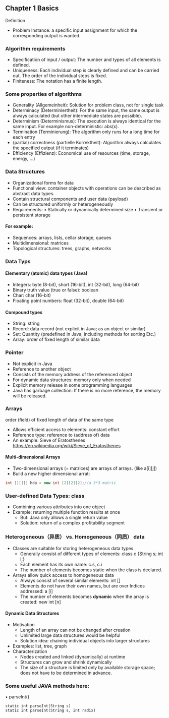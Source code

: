## Chapter 1 Basics
 
Definition
- Problem Instance: a specific input assignment for which the corresponding output is wanted.

### Algorithm requirements
- Specification of input / output: The number and types of all elements is defined. 
- Uniqueness: Each individual step is clearly defined and can be carried out. The order of the individual steps is fixed. 
- Finiteness: The notation has a finite length.

### Some properties of algorithms
- Generality (Allgemeinheit): Solution for problem class, not for single task 
- Determinacy (Determiniertheit): For the same input, the same output is always calculated (but other intermediate states are possible). 
- Determinism (Determinismus): The execution is always identical for the same input. For example non-deterministic: abs(x). 
- Termination (Terminierung): The algorithm only runs for a long time for each entry 
- (partial) correctness (partielle Korrektheit): Algorithm always calculates the specified output (if it terminates) 
- Efficiency (Effizienz): Economical use of resources (time, storage, energy, ...)

### Data Structures
- Organizational forms for data 
- Functional view: container objects with operations can be described as abstract data types. 
- Contain structural components and user data (payload) 
- Can be structured uniformly or heterogeneously 
- Requirements: 
    • Statically or dynamically determined size 
    • Transient or persistent storage
#### For example:
- Sequences: arrays, lists, cellar storage, queues 
- Multidimensional: matrices 
- Topological structures: trees, graphs, networks

### Data Typs
#### Elementary (atomic) data types (Java)
- Integers: byte (8-bit), short (16-bit), int (32-bit), long (64-bit)
- Binary truth value (true or false): boolean
- Char: char (16-bit)
- Floating point numbers: float (32-bit), double (64-bit)
#### Compound types
- String: string
- Record: data record (not explicit in Java; as an object or similar)
- Set: Quantity (predefined in Java, including methods for sorting Etc.)
- Array: order of fixed length of similar data

### Pointer
- Not explicit in Java
- Reference to another object
- Consists of the memory address of the referenced object
- For dynamic data structures: memory only when needed
- Explicit memory release in some programming languages
- Java has garbage collection: If there is no more reference, the memory will be released.

### Arrays
order (field) of fixed length of data of the same type
- Allows efficient access to elements: constant effort
- Reference type: reference to (address of) data
- An example: Sieve of Eratosthenes <https://en.wikipedia.org/wiki/Sieve_of_Eratosthenes>
#### Multi-dimensional Arrays
- Two-dimensional arrays (= matrices) are arrays of arrays. (like a[i][j])
- Build a new higher dimensional arrat:
```java
int [][][] hda = new int [2][2][2];//a 3*3 matric
```

### User-defined Data Types: class
- Combining various attributes into one object
- Example: returning multiple function results at once
  - But: Java only allows a single return value
  - Solution: return of a complex profitability segment

### Heterogeneous（异质） vs. Homogeneous（同质） data
- Classes are suitable for storing heterogeneous data types
  - Generally consist of different types of elements: class c {String s; int i;}
  - Each element has its own name: c.s, c.i
  - The number of elements becomes static when the class is declared.
- Arrays allow quick access to homogeneous data
  - Always consist of several similar elements: int []
  - Elements do not have their own names, but are over Indices addressed: a [i]
  - The number of elements becomes **dynamic** when the array is created: new int [n]
#### Dynamic Data Structures
- Motivation
  - Length of an array can not be changed after creation
  - Unlimited large data structures would be helpful
  - Solution idea: chaining individual objects into larger structures
- Examples: list, tree, graph
- Characterization
  - Nodes created and linked (dynamically) at runtime
  - Structures can grow and shrink dynamically
  - The size of a structure is limited only by available storage space; does not have to be determined in advance.




### Some useful JAVA methods here:
• parseInt() 
```
static int parseInt(String s)
static int parseInt(String s, int radix)
```

